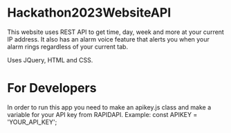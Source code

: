 # Hackathon2023WebsiteAPI
This website uses REST API to get time, day, week and more at your current IP address. It also has an alarm voice feature that alerts you when your alarm rings regardless of your current tab. 

Uses JQuery, HTML and CSS.

# For Developers
In order to run this app you need to make an apikey.js class and make a variable for your API key from RAPIDAPI. Example: const APIKEY = 'YOUR_API_KEY';

